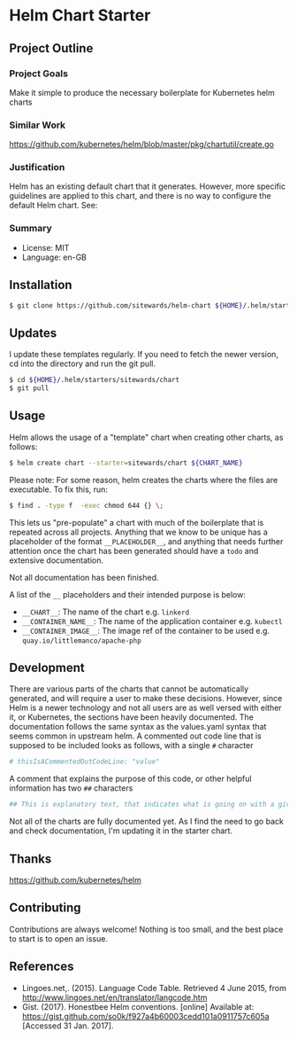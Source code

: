 # Helm Chart Starter

## Project Outline

### Project Goals

Make it simple to produce the necessary boilerplate for Kubernetes helm charts

### Similar Work

https://github.com/kubernetes/helm/blob/master/pkg/chartutil/create.go

### Justification

Helm has an existing default chart that it generates. However, more specific guidelines are applied to this chart,
and there is no way to configure the default Helm chart. See:

### Summary

* License: MIT
* Language: en-GB

## Installation

```bash
$ git clone https://github.com/sitewards/helm-chart ${HOME}/.helm/starters/sitewards/chart
```

## Updates

I update these templates regularly. If you need to fetch the newer version, cd into the directory and run the git pull.

```bash
$ cd ${HOME}/.helm/starters/sitewards/chart
$ git pull
```

## Usage

Helm allows the usage of a "template" chart when creating other charts, as follows:

```bash
$ helm create chart --starter=sitewards/chart ${CHART_NAME}
```

Please note: For some reason, helm creates the charts where the files are executable. To fix this, run:

```bash
$ find . -type f  -exec chmod 644 {} \;
```

This lets us "pre-populate" a chart with much of the boilerplate that is repeated across all projects. Anything that
we know to be unique has a placeholder of the format `__PLACEHOLDER__`, and anything that needs further attention
once the chart has been generated should have a `todo` and extensive documentation.

Not all documentation has been finished.

A list of the `__` placeholders and their intended purpose is below:

* `__CHART__`: The name of the chart e.g. `linkerd`
* `__CONTAINER_NAME__`:  The name of the application container e.g. `kubectl`
* `__CONTAINER_IMAGE__`: The image ref of the container to be used e.g. `quay.io/littlemanco/apache-php`

## Development

There are various parts of the charts that cannot be automatically generated, and will require a user to make these
decisions. However, since Helm is a newer technology and not all users are as well versed with either it, or Kubernetes,
the sections have been heavily documented. The documentation follows the same syntax as the values.yaml syntax that
seems common in upstream helm. A commented out code line that is supposed to be included looks as follows, with a single
`#` character

```yaml
# thisIsACommentedOutCodeLine: "value"
```

A comment that explains the purpose of this code, or other helpful information has two `##` characters

```yaml
## This is explanatory text, that indicates what is going on with a given line of code.
```

Not all of the charts are fully documented yet. As I find the need to go back and check documentation, I'm updating it
in the starter chart.

## Thanks

https://github.com/kubernetes/helm

## Contributing

Contributions are always welcome! Nothing is too small, and the best place to start is to open an issue.

## References

- Lingoes.net,. (2015). Language Code Table. Retrieved 4 June 2015, from http://www.lingoes.net/en/translator/langcode.htm
- Gist. (2017). Honestbee Helm conventions. [online] Available at: https://gist.github.com/so0k/f927a4b60003cedd101a0911757c605a [Accessed 31 Jan. 2017].
